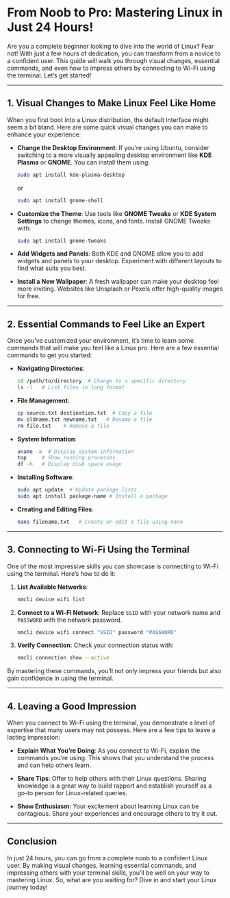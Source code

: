 # From Noob to Pro: Mastering Linux in Just 24 Hours!

Are you a complete beginner looking to dive into the world of Linux? Fear not! With just a few hours of dedication, you can transform from a novice to a confident user. This guide will walk you through visual changes, essential commands, and even how to impress others by connecting to Wi-Fi using the terminal. Let’s get started!

---

## **1. Visual Changes to Make Linux Feel Like Home**

When you first boot into a Linux distribution, the default interface might seem a bit bland. Here are some quick visual changes you can make to enhance your experience:

- **Change the Desktop Environment**: If you’re using Ubuntu, consider switching to a more visually appealing desktop environment like **KDE Plasma** or **GNOME**. You can install them using:
  ```bash
  sudo apt install kde-plasma-desktop
  ```
  or
  ```bash
  sudo apt install gnome-shell
  ```

- **Customize the Theme**: Use tools like **GNOME Tweaks** or **KDE System Settings** to change themes, icons, and fonts. Install GNOME Tweaks with:
  ```bash
  sudo apt install gnome-tweaks
  ```

- **Add Widgets and Panels**: Both KDE and GNOME allow you to add widgets and panels to your desktop. Experiment with different layouts to find what suits you best.

- **Install a New Wallpaper**: A fresh wallpaper can make your desktop feel more inviting. Websites like Unsplash or Pexels offer high-quality images for free.

---

## **2. Essential Commands to Feel Like an Expert**

Once you’ve customized your environment, it’s time to learn some commands that will make you feel like a Linux pro. Here are a few essential commands to get you started:

- **Navigating Directories**:
  ```bash
  cd /path/to/directory  # Change to a specific directory
  ls -l   # List files in long format
  ```

- **File Management**:
  ```bash
  cp source.txt destination.txt  # Copy a file
  mv oldname.txt newname.txt   # Rename a file
  rm file.txt    # Remove a file
  ```

- **System Information**:
  ```bash
  uname -a  # Display system information
  top     # Show running processes
  df -h   # Display disk space usage
  ```

- **Installing Software**:
  ```bash
  sudo apt update  # Update package lists
  sudo apt install package-name # Install a package
  ```

- **Creating and Editing Files**:
  ```bash
  nano filename.txt   # Create or edit a file using nano
  ```

---

## **3. Connecting to Wi-Fi Using the Terminal**

One of the most impressive skills you can showcase is connecting to Wi-Fi using the terminal. Here’s how to do it:

1. **List Available Networks**:
   ```bash
   nmcli device wifi list
   ```

2. **Connect to a Wi-Fi Network**:
   Replace `SSID` with your network name and `PASSWORD` with the network password.
   ```bash
   nmcli device wifi connect "SSID" password "PASSWORD"
   ```

3. **Verify Connection**:
   Check your connection status with:
   ```bash
   nmcli connection show --active
   ```

By mastering these commands, you’ll not only impress your friends but also gain confidence in using the terminal.

---

## **4. Leaving a Good Impression**

When you connect to Wi-Fi using the terminal, you demonstrate a level of expertise that many users may not possess. Here are a few tips to leave a lasting impression:

- **Explain What You’re Doing**: As you connect to Wi-Fi, explain the commands you’re using. This shows that you understand the process and can help others learn.

- **Share Tips**: Offer to help others with their Linux questions. Sharing knowledge is a great way to build rapport and establish yourself as a go-to person for Linux-related queries.

- **Show Enthusiasm**: Your excitement about learning Linux can be contagious. Share your experiences and encourage others to try it out.

---

## Conclusion

In just 24 hours, you can go from a complete noob to a confident Linux user. By making visual changes, learning essential commands, and impressing others with your terminal skills, you’ll be well on your way to mastering Linux. So, what are you waiting for? Dive in and start your Linux journey today!